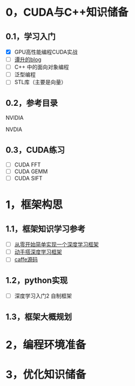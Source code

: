 # 0，CUDA与C++知识储备

## 0.1，学习入门

- [x] GPU高性能编程CUDA实战
- [ ] [谭升的blog](https://face2ai.com/program-blog/)
- [ ] C++ 中的面向对象编程
- [ ] 泛型编程
- [ ] STL库（主要是向量）

## 0.2，参考目录

NVIDIA

NVDIA

## 0.3，CUDA练习

- [ ] CUDA FFT
- [ ] CUDA GEMM
- [ ] CUDA SIFT

# 1，框架构思

## 1.1，框架知识学习参考

- [ ] [从零开始简单实现一个深度学习框架](https://www.bilibili.com/video/BV1Q24y1g7oj?p=5&vd_source=ea1230afd248ab5f15c112091487f24d)
- [ ] [动手搭深度学习框架](https://zhuanlan.zhihu.com/p/602255659)
- [ ] [caffe源码](https://github.com/BVLC/caffe)

## 1.2，python实现

- [ ] 深度学习入门2 自制框架

## 1.3，框架大概规划

# 2，编程环境准备

# 3，优化知识储备